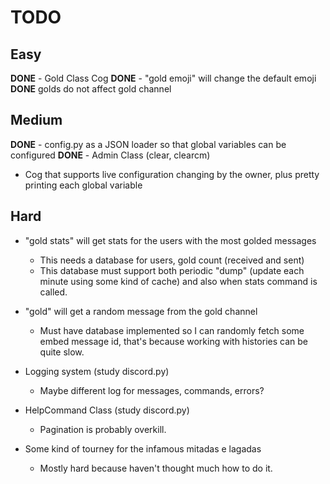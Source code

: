 # TODO

## Easy
**DONE** - Gold Class Cog
**DONE** - "gold emoji" will change the default emoji
**DONE** golds do not affect gold channel

## Medium
**DONE** - config.py as a JSON loader so that global variables can be configured
**DONE** - Admin Class (clear, clearcm)
- Cog that supports live configuration changing by the owner, plus pretty printing each global variable

## Hard
- "gold stats" will get stats for the users with the most golded messages
    - This needs a database for users, gold count (received and sent)
    - This database must support both periodic "dump" (update each minute using some kind of cache) and also when stats command is called.

- "gold" will get a random message from the gold channel
    - Must have database implemented so I can randomly fetch some embed message id, that's because working with histories can be quite slow.

- Logging system (study discord.py)
    - Maybe different log for messages, commands, errors?

- HelpCommand Class (study discord.py)
    - Pagination is probably overkill.

- Some kind of tourney for the infamous mitadas e lagadas
    - Mostly hard because haven't thought much how to do it.
